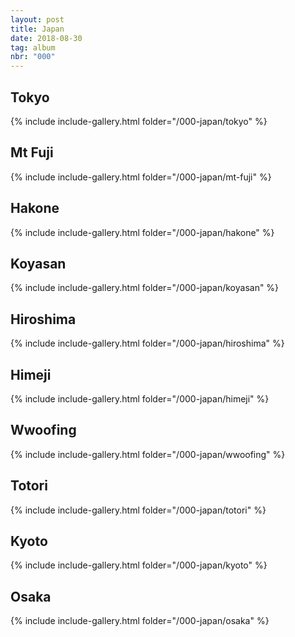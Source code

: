 ```yaml
---
layout: post
title: Japan
date: 2018-08-30
tag: album
nbr: "000"
---
```


<h2>Tokyo</h2>

{% include include-gallery.html folder="/000-japan/tokyo" %}

<h2>Mt Fuji</h2>

{% include include-gallery.html folder="/000-japan/mt-fuji" %}

<h2>Hakone</h2>

{% include include-gallery.html folder="/000-japan/hakone" %}

<h2>Koyasan</h2>

{% include include-gallery.html folder="/000-japan/koyasan" %}

<h2>Hiroshima</h2>

{% include include-gallery.html folder="/000-japan/hiroshima" %}

<h2>Himeji</h2>

{% include include-gallery.html folder="/000-japan/himeji" %}

<h2>Wwoofing</h2>

{% include include-gallery.html folder="/000-japan/wwoofing" %}

<h2>Totori</h2>

{% include include-gallery.html folder="/000-japan/totori" %}

<h2>Kyoto</h2>

{% include include-gallery.html folder="/000-japan/kyoto" %}

<h2>Osaka</h2>

{% include include-gallery.html folder="/000-japan/osaka" %}

